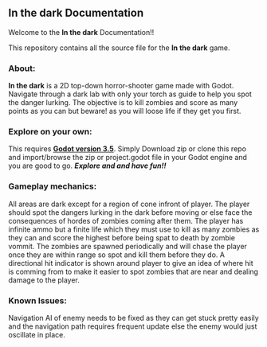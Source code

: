 ## In the dark Documentation

Welcome to the **In the dark** Documentation!!

This repository contains all the source file for the **In the dark** game.


### About: 
**In the dark** is a 2D top-down horror-shooter game made with Godot. Navigate through a dark lab with only your torch as guide to help you spot the danger lurking. The objective is to kill zombies and score as many points as you can but beware! as you will loose life if they get you first. 


### Explore on your own:
This requires **[Godot version 3.5](https://godotengine.org/download/archive/)**. Simply Download zip or clone this repo and import/browse the zip or project.godot file in your Godot engine and you are good to go. ***Explore and and have fun!!***


### Gameplay mechanics:
All areas are dark except for a region of cone infront of player. The player should spot the dangers lurking in the dark before moving or else face the consequences of hordes of zombies coming after them. The player has infinite ammo but a finite life which they must use to kill as many zombies as they can and score the highest before being spat to death by zombie vommit. The zombies are spawned periodically and will chase the player once they are within range so spot and kill them before they do. A directional hit indicator is shown around player to give an idea of where hit is comming from to make it easier to spot zombies that are near and dealing damage to the player.


### Known Issues:
Navigation AI of enemy needs to be fixed as they can get stuck pretty easily and the navigation path requires frequent update else the enemy would just oscillate in place.
